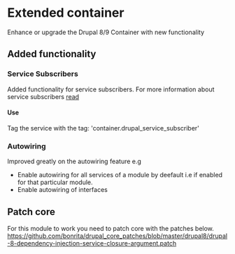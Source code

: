 # Extended container
Enhance or upgrade the Drupal 8/9 Container with new functionality

## Added functionality

### Service Subscribers
Added functionality for service subscribers.
For more information about service subscribers [read](https://symfony.com/doc/3.4/service_container/service_subscribers_locators.html) 

#### Use
Tag the service with the tag: 'container.drupal_service_subscriber'

### Autowiring
Improved greatly on the autowiring feature e.g
* Enable autowiring for all services of a module by deefault i.e if enabled for that particular module.
* Enable autowiring of interfaces


## Patch core
For this module to work you need to patch core with the patches below.
https://github.com/bonrita/drupal_core_patches/blob/master/drupal8/drupal-8-dependency-injection-service-closure-argument.patch


